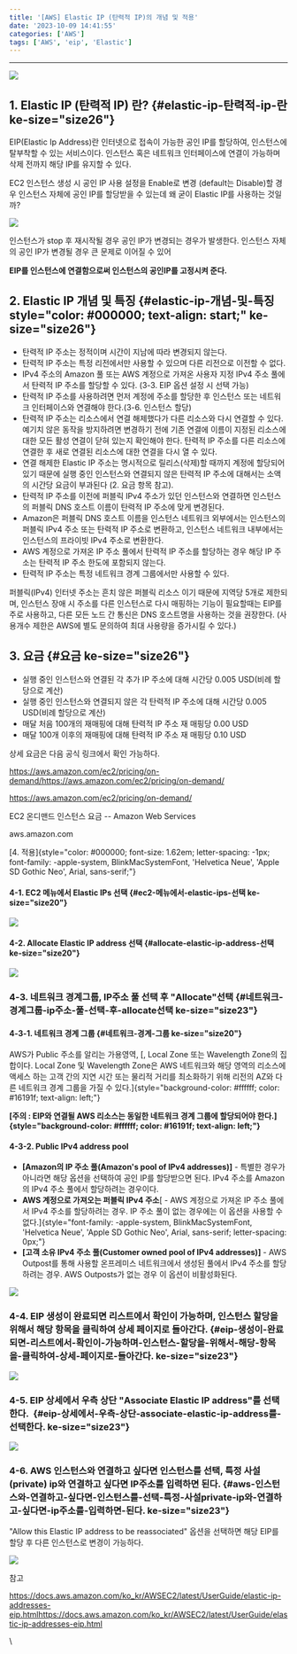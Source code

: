 ```yaml
---
title: '[AWS] Elastic IP (탄력적 IP)의 개념 및 적용'
date: '2023-10-09 14:41:55'
categories: ['AWS']
tags: ['AWS', 'eip', 'Elastic']
---
```


------------------------------------------------------------------------

![](/images/posts/18/img.png)

## 1. Elastic IP (탄력적 IP) 란? {#elastic-ip-탄력적-ip-란 ke-size="size26"}

EIP(Elastic Ip Address)란 인터넷으로 접속이 가능한 공인 IP를 할당하여, 인스턴스에 탈부착할 수 있는 서비스이다. 인스턴스 혹은 네트워크 인터페이스에 연결이 가능하며 삭제 전까지 해당 IP를 유지할 수 있다.
 

EC2 인스턴스 생성 시 공인 IP 사용 설정을 Enable로 변경 (default는 Disable)할 경우 인스턴스 자체에 공인 IP를 할당받을 수 있는데 왜 굳이 Elastic IP를 사용하는 것일까?

![](/images/posts/18/스크린샷%202023-10-09%20오후%201.56.51.png)

인스턴스가 stop 후 재시작될 경우 공인 IP가 변경되는 경우가 발생한다. 인스턴스 자체의 공인 IP가 변경될 경우 큰 문제로 이어질 수 있어

**EIP를 인스턴스에 연결함으로써 인스턴스의 공인IP를 고정시켜 준다.**

## 2. Elastic IP 개념 및 특징 {#elastic-ip-개념-및-특징 style="color: #000000; text-align: start;" ke-size="size26"}

-   탄력적 IP 주소는 정적이며 시간이 지남에 따라 변경되지 않는다.
-   탄력적 IP 주소는 특정 리전에서만 사용할 수 있으며 다른 리전으로 이전할 수 없다.
-   IPv4 주소의 Amazon 풀 또는 AWS 계정으로 가져온 사용자 지정 IPv4 주소 풀에서 탄력적 IP 주소를 할당할 수 있다. (3-3. EIP 옵션 설정 시 선택 가능)
-   탄력적 IP 주소를 사용하려면 먼저 계정에 주소를 할당한 후 인스턴스 또는 네트워크 인터페이스와 연결해야 한다.(3-6. 인스턴스 할당)
-   탄력적 IP 주소는 리소스에서 연결 해제했다가 다른 리소스와 다시 연결할 수 있다. 예기치 않은 동작을 방지하려면 변경하기 전에 기존 연결에 이름이 지정된 리소스에 대한 모든 활성 연결이 닫혀 있는지 확인해야 한다. 탄력적 IP 주소를 다른 리소스에 연결한 후 새로 연결된 리소스에 대한 연결을 다시 열 수 있다.
-   연결 해제한 Elastic IP 주소는 명시적으로 릴리스(삭제)할 때까지 계정에 할당되어 있기 때문에 실행 중인 인스턴스와 연결되지 않은 탄력적 IP 주소에 대해서는 소액의 시간당 요금이 부과된다 (2. 요금 항목 참고).
-   탄력적 IP 주소를 이전에 퍼블릭 IPv4 주소가 있던 인스턴스와 연결하면 인스턴스의 퍼블릭 DNS 호스트 이름이 탄력적 IP 주소에 맞게 변경된다.
-   Amazon은 퍼블릭 DNS 호스트 이름을 인스턴스 네트워크 외부에서는 인스턴스의 퍼블릭 IPv4 주소 또는 탄력적 IP 주소로 변환하고, 인스턴스 네트워크 내부에서는 인스턴스의 프라이빗 IPv4 주소로 변환한다.
-   AWS 계정으로 가져온 IP 주소 풀에서 탄력적 IP 주소를 할당하는 경우 해당 IP 주소는 탄력적 IP 주소 한도에 포함되지 않는다. 
-   탄력적 IP 주소는 특정 네트워크 경계 그룹에서만 사용할 수 있다.

퍼블릭(IPv4) 인터넷 주소는 흔치 않은 퍼블릭 리소스 이기 때문에 지역당 5개로 제한되며, 인스턴스 장애 시 주소를 다른 인스턴스로 다시 매핑하는 기능이 필요할때는 EIP를 주로 사용하고, 다른 모든 노드 간 통신은 DNS 호스트명을 사용하는 것을 권장한다. (사용개수 제한은 AWS에 별도 문의하여 최대 사용량을 증가시킬 수 있다.)

## 3. 요금 {#요금 ke-size="size26"}

-   실행 중인 인스턴스와 연결된 각 추가 IP 주소에 대해 시간당 0.005 USD(비례 할당으로 계산)
-   실행 중인 인스턴스와 연결되지 않은 각 탄력적 IP 주소에 대해 시간당 0.005 USD(비례 할당으로 계산)
-   매달 처음 100개의 재매핑에 대해 탄력적 IP 주소 재 매핑당 0.00 USD
-   매달 100개 이후의 재매핑에 대해 탄력적 IP 주소 재 매핑당 0.10 USD

상세 요금은 다음 공식 링크에서 확인 가능하다.

https://aws.amazon.com/ec2/pricing/on-demand/https://aws.amazon.com/ec2/pricing/on-demand/

https://aws.amazon.com/ec2/pricing/on-demand/
 

EC2 온디맨드 인스턴스 요금 -- Amazon Web Services
 

aws.amazon.com
 

[4. 적용]{style="color: #000000; font-size: 1.62em; letter-spacing: -1px; font-family: -apple-system, BlinkMacSystemFont, 'Helvetica Neue', 'Apple SD Gothic Neo', Arial, sans-serif;"}

#### 4-1. EC2 메뉴에서 Elastic IPs 선택 {#ec2-메뉴에서-elastic-ips-선택 ke-size="size20"}

![](/images/posts/18/스크린샷%202023-10-09%20오후%202.00.56.png)

#### 4-2. Allocate Elastic IP address 선택 {#allocate-elastic-ip-address-선택 ke-size="size20"}

![](![](![](/images/posts/18/스크린샷%202023-10-09%20오후%202.02.17.png)))

### 4-3. 네트워크 경계그룹, IP주소 풀 선택 후 \"Allocate\"선택 {#네트워크-경계그룹-ip주소-풀-선택-후-allocate선택 ke-size="size23"}

#### 4-3-1. 네트워크 경계 그룹 {#네트워크-경계-그룹 ke-size="size20"}

AWS가 Public 주소를 알리는 가용영역, [, Local Zone 또는 Wavelength Zone의 집합이다. Local Zone 및 Wavelength Zone은 AWS 네트워크와 해당 영역의 리소스에 액세스 하는 고객 간의 지연 시간 또는 물리적 거리를 최소화하기 위해 리전의 AZ와 다른 네트워크 경계 그룹을 가질 수 있다.]{style="background-color: #ffffff; color: #16191f; text-align: left;"}

**[주의 : EIP와 연결될 AWS 리소스는 동일한 네트워크 경계 그룹에 할당되어야 한다.]{style="background-color: #ffffff; color: #16191f; text-align: left;"}**
 

#### 4-3-2. Public IPv4 address pool

-   **\[Amazon의 IP 주소 풀(Amazon\'s pool of IPv4 addresses)\]** - 특별한 경우가 아니라면 해당 옵션을 선택하여 공인 IP를 할당받으면 된다. IPv4 주소를 Amazon의 IPv4 주소 풀에서 할당하려는 경우이다.
-   **AWS 계정으로 가져오는 퍼블릭 IPv4 주소**[ - AWS 계정으로 가져온 IP 주소 풀에서 IPv4 주소를 할당하려는 경우. IP 주소 풀이 없는 경우에는 이 옵션을 사용할 수 없다.]{style="font-family: -apple-system, BlinkMacSystemFont, 'Helvetica Neue', 'Apple SD Gothic Neo', Arial, sans-serif; letter-spacing: 0px;"}
-   **[고객 소유 IPv4 주소 풀(Customer owned pool of IPv4 addresses)]** - AWS Outpost를 통해 사용할 온프레미스 네트워크에서 생성된 풀에서 IPv4 주소를 할당하려는 경우. AWS Outposts가 없는 경우 이 옵션이 비활성화된다.

![](/images/posts/18/스크린샷%202023-10-09%20오후%202.03.46.png)

### 4-4. EIP 생성이 완료되면 리스트에서 확인이 가능하며, 인스턴스 할당을 위해서 해당 항목을 클릭하여 상세 페이지로 들아간다. {#eip-생성이-완료되면-리스트에서-확인이-가능하며-인스턴스-할당을-위해서-해당-항목을-클릭하여-상세-페이지로-들아간다. ke-size="size23"}

![](/images/posts/18/스크린샷%202023-10-09%20오후%202.04.45.png)

### 4-5. EIP 상세에서 우측 상단 \"Associate Elastic IP address\"를 선택한다.  {#eip-상세에서-우측-상단-associate-elastic-ip-address를-선택한다. ke-size="size23"}

![](/images/posts/18/img_1.png)

### 4-6. AWS 인스턴스와 연결하고 싶다면 인스턴스를 선택, 특정 사설(private) ip와 연결하고 싶다면 IP주소를 입력하면 된다. {#aws-인스턴스와-연결하고-싶다면-인스턴스를-선택-특정-사설private-ip와-연결하고-싶다면-ip주소를-입력하면-된다. ke-size="size23"}

\"Allow this Elastic IP address to be reassociated\" 옵션을 선택하면 해당 EIP를 할당 후 다른 인스턴스로 변경이 가능하다.

![](/images/posts/18/img_2.png)

참고

https://docs.aws.amazon.com/ko_kr/AWSEC2/latest/UserGuide/elastic-ip-addresses-eip.htmlhttps://docs.aws.amazon.com/ko_kr/AWSEC2/latest/UserGuide/elastic-ip-addresses-eip.html

\
